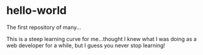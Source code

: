 # hello-world
The first repository of many...

This is a steep learning curve for me...thought I knew what I was doing as a web developer for a while, but I guess you never stop learning!
